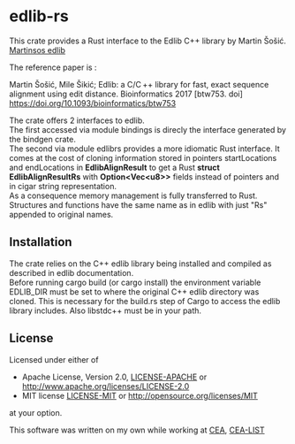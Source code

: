 # edlib-rs

This crate provides a Rust interface to the Edlib C++ library by Martin Šošić. [Martinsos edlib](https://github.com/Martinsos/edlib)

The reference paper is :

Martin Šošić, Mile Šikić; Edlib: a C/C ++ library for fast, exact sequence alignment using edit distance. Bioinformatics 2017 [btw753. doi] <https://doi.org/10.1093/bioinformatics/btw753>

The crate offers 2 interfaces to edlib.  
The first accessed via module bindings is direcly the interface generated by the bindgen crate.  
The second via module edlibrs provides a more idiomatic Rust interface. It comes at the cost of cloning information stored in pointers startLocations and endLocations in **EdlibAlignResult** to get a Rust **struct EdlibAlignResultRs** with **Option<Vec\<u8\>>** fields instead of pointers and in cigar string representation.  
As a consequence memory management is fully transferred to Rust.  
Structures and functions have the same name as in edlib with just "Rs" appended to original names.

## Installation

The crate relies on the C++ edlib library being installed and compiled as described in edlib documentation.  
Before running cargo build (or cargo install) the environment variable EDLIB_DIR must be set to where the original C++ edlib directory was cloned. This is necessary for the build.rs step of Cargo to access the edlib library includes.
Also libstdc++ must be in your path.

## License

Licensed under either of

* Apache License, Version 2.0, [LICENSE-APACHE](LICENSE-APACHE) or <http://www.apache.org/licenses/LICENSE-2.0>
* MIT license [LICENSE-MIT](LICENSE-MIT) or <http://opensource.org/licenses/MIT>

at your option.

This software was written on my own while working at [CEA](http://www.cea.fr/), [CEA-LIST](http://www-list.cea.fr/en/)
